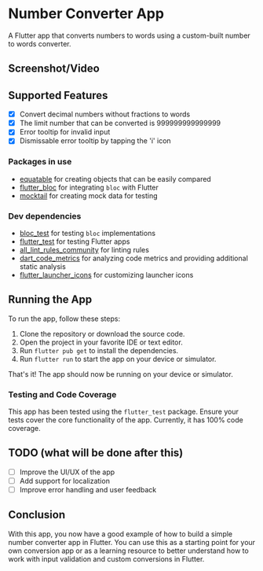 # Number Converter App

A Flutter app that converts numbers to words using a custom-built number to words converter.

## Screenshot/Video


## Supported Features

- [x] Convert decimal numbers without fractions to words
- [x] The limit number that can be converted is 999999999999999
- [x] Error tooltip for invalid input
- [x] Dismissable error tooltip by tapping the 'i' icon

### Packages in use

- [equatable](https://pub.dev/packages/equatable) for creating objects that can be easily compared
- [flutter_bloc](https://pub.dev/packages/flutter_bloc) for integrating `bloc` with Flutter
- [mocktail](https://pub.dev/packages/mocktail) for creating mock data for testing

### Dev dependencies

- [bloc_test](https://pub.dev/packages/bloc_test) for testing `bloc` implementations
- [flutter_test](https://flutter.dev/docs/testing) for testing Flutter apps
- [all_lint_rules_community](https://pub.dev/packages/all_lint_rules_community) for linting rules
- [dart_code_metrics](https://pub.dev/packages/dart_code_metrics) for analyzing code metrics and providing additional static analysis
- [flutter_launcher_icons](https://pub.dev/packages/flutter_launcher_icons) for customizing launcher icons

## Running the App

To run the app, follow these steps:

1. Clone the repository or download the source code.
2. Open the project in your favorite IDE or text editor.
3. Run `flutter pub get` to install the dependencies.
4. Run `flutter run` to start the app on your device or simulator.

That's it! The app should now be running on your device or simulator.

### Testing and Code Coverage

This app has been tested using the `flutter_test` package. Ensure your tests cover the core functionality of the app. Currently, it has 100% code coverage.

## TODO (what will be done after this)

- [ ] Improve the UI/UX of the app
- [ ] Add support for localization
- [ ] Improve error handling and user feedback

## Conclusion

With this app, you now have a good example of how to build a simple number converter app in Flutter. You can use this as a starting point for your own conversion app or as a learning resource to better understand how to work with input validation and custom conversions in Flutter.

